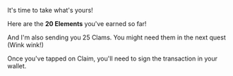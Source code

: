 It's time to take what's yours!

Here are the **20 Elements** you've earned so far!

And I'm also sending you 25 Clams. You might need them in the next quest (Wink wink!)

Once you've tapped on Claim, you'll need to sign the transaction in your wallet.
